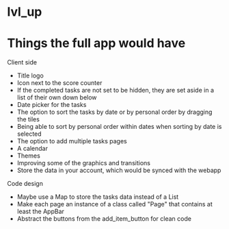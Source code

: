 # lvl_up



# Things the full app would have

Client side

- Title logo
- Icon next to the score counter
- If the completed tasks are not set to be hidden, they are set aside in a list of their own down
  below
- Date picker for the tasks
- The option to sort the tasks by date or by personal order by dragging the tiles 
- Being able to sort by personal order within dates when sorting by date is selected
- The option to add multiple tasks pages
- A calendar
- Themes
- Improving some of the graphics and transitions
- Store the data in your account, which would be synced with the webapp

Code design

- Maybe use a Map to store the tasks data instead of a List
- Make each page an instance of a class called "Page" that contains at least the AppBar
- Abstract the buttons from the add_item_button for clean code
